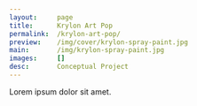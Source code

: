 ```yaml
---
layout:     page
title:      Krylon Art Pop
permalink:  /krylon-art-pop/
preview:    /img/cover/krylon-spray-paint.jpg
main:       /img/krylon-spray-paint.jpg
images:     []
desc:       Conceptual Project
---
```


Lorem ipsum dolor sit amet.
